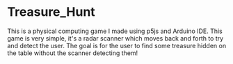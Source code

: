 # Treasure_Hunt
This is a physical computing game I made using p5js and Arduino IDE. This game is very simple, it's a radar scanner which moves back and forth to try and detect the user. The goal is for the user to find some treasure hidden on the table without the scanner detecting them!
